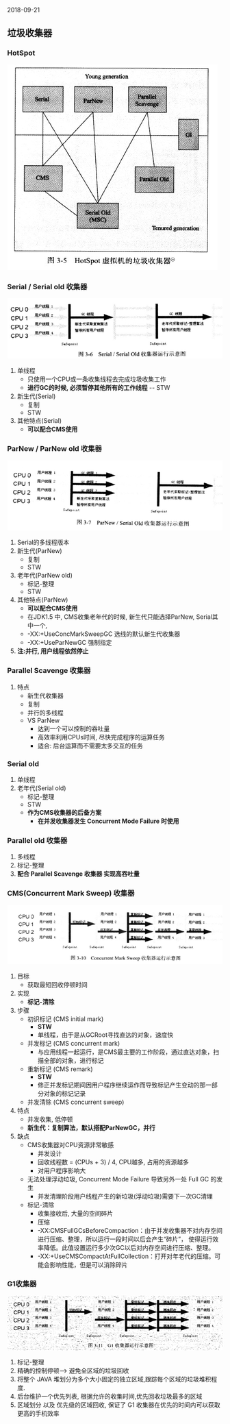 2018-09-21

## 垃圾收集器


### HotSpot
![](1.jpg)

### Serial / Serial old 收集器
![](2.jpg)
1. 单线程
    - 只使用一个CPU或一条收集线程去完成垃圾收集工作
    - **进行GC的时候, 必须暂停其他所有的工作线程** -- STW
2. 新生代(Serial)
    - 复制
    - STW
4. 其他特点(Serial)
    - **可以配合CMS使用**    

### ParNew / ParNew old 收集器
![](3.jpg)
1. Serial的多线程版本
2. 新生代(ParNew)
    - 复制
    - STW
3. 老年代(ParNew old)
    - 标记-整理
    - STW
4. 其他特点(ParNew)
    - **可以配合CMS使用**
    - 在JDK1.5 中, CMS收集老年代的时候, 新生代只能选择ParNew, Serial其中一个, 
    - -XX:+UseConcMarkSweepGC 选线的默认新生代收集器
    - -XX:+UseParNewGC 强制指定
5. **注:并行, 用户线程依然停止**
    
### Parallel Scavenge 收集器
1. 特点
    - 新生代收集器
    - 复制
    - 并行的多线程
    - VS ParNew
        - 达到一个可以控制的吞吐量
        - 高效率利用CPUs时间, 尽快完成程序的运算任务
        - 适合: 后台运算而不需要太多交互的任务
        
### Serial old
1. 单线程
1. 老年代(Serial old)
    - 标记-整理
    - STW
    - **作为CMS收集器的后备方案**
        - **在并发收集器发生 Concurrent Mode Failure 时使用**

### Parallel old 收集器
1. 多线程
2. 标记-整理
3. **配合 Parallel Scavenge 收集器 实现高吞吐量**


### CMS(Concurrent Mark Sweep) 收集器
![](4.jpg)
1. 目标
    - 获取最短回收停顿时间
2. 实现
    - **标记-清除**
3. 步骤
    - 初识标记 (CMS initial mark)
        - **STW**
        - 单线程，由于是从GCRoot寻找直达的对象，速度快
    - 并发标记 (CMS concurrent mark)
        - 与应用线程一起运行，是CMS最主要的工作阶段，通过直达对象，扫描全部的对象，进行标记
    - 重新标记 (CMS remark)
        - **STW**
        - 修正并发标记期间因用户程序继续运作而导致标记产生变动的那一部分对象的标记记录
    - 并发清除 (CMS concurrent sweep)
4. 特点
    - 并发收集, 低停顿
    - **新生代：复制算法，默认搭配ParNewGC，并行**
5. 缺点
    - CMS收集器对CPU资源非常敏感
        - 并发设计
        - 回收线程数 = (CPUs + 3) / 4, CPU越多, 占用的资源越多
        - 对用户程序影响大
    - 无法处理浮动垃圾, Concurrent Mode Failure 导致另外一处 Full GC 的发生
        - 并发清理阶段用户线程产生的新垃圾(浮动垃圾)需要下一次GC清理
    - 标记-清除
        - 收集接收后, 大量的空间碎片
        - 压缩
        - -XX:CMSFullGCsBeforeCompaction：由于并发收集器不对内存空间进行压缩、整理，所以运行一段时间以后会产生“碎片”，
            使得运行效率降低。此值设置运行多少次GC以后对内存空间进行压缩、整理。
        - -XX:+UseCMSCompactAtFullCollection：打开对年老代的压缩。可能会影响性能，但是可以消除碎片

### G1收集器
![](5.jpg)
1. 标记-整理
2. 精确的控制停顿--> 避免全区域的垃圾回收
3. 将整个 JAVA 堆划分为多个大小固定的独立区域,跟踪每个区域的垃圾堆积程度.
4. 后台维护一个优先列表, 根据允许的收集时间,优先回收垃圾最多的区域
5. 区域划分 以及 优先级的区域回收, 保证了 G1 收集器在优先的时间内可以获取更高的手机效率